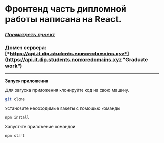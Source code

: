 # Фронтенд часть дипломной работы написана на React.



### [*Посмотреть проект*](https://it.dip.students.nomoredomains.xyz "Graduate work")
### Домен сервера: [*https://api.it.dip.students.nomoredomains.xyz*](https://api.it.dip.students.nomoredomains.xyz "Graduate work")

***

**Запуск приложения**

Для запуска приложения клонируйте код на свою машину. 
```sh
git clone
```

Установите необходимые пакеты с помощью команды
```sh
npm install
```

Запустите приложение командой
```sh
npm start
```
